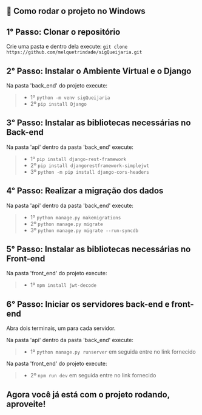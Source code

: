 ## 🚀 Como rodar o projeto no Windows

## 1° Passo: Clonar o repositório
Crie uma pasta e dentro dela execute: ```git clone https://github.com/melquetrindade/sigQueijaria.git```

## 2° Passo: Instalar o Ambiente Virtual e o Django
Na pasta 'back_end' do projeto execute:
  > * 1º ```python -m venv sigQueijaria```
  > * 2º ```pip install Django```

## 3° Passo: Instalar as bibliotecas necessárias no Back-end
Na pasta 'api' dentro da pasta 'back_end' execute:
  > *  1º ```pip install django-rest-framework```
  > *  2º ```pip install djangorestframework-simplejwt```
  > *  3º ```python -m pip install django-cors-headers```

## 4° Passo: Realizar a migração dos dados
Na pasta 'api' dentro da pasta 'back_end' execute:
  > *  1º ```python manage.py makemigrations```
  > *  2º ```python manage.py migrate```
  > *  3º ```python manage.py migrate --run-syncdb```

## 5° Passo: Instalar as bibliotecas necessárias no Front-end
Na pasta 'front_end' do projeto execute:
  > * 1º ```npm install jwt-decode```

## 6° Passo: Iniciar os servidores back-end e front-end
Abra dois terminais, um para cada servidor.<br>

Na pasta 'api' dentro da pasta 'back_end' execute:
  > *  1º ```python manage.py runserver``` em seguida entre no link fornecido<br>

Na pasta 'front_end' do projeto execute:
  > *  2º ```npm run dev``` em seguida entre no link fornecido

## Agora você já está com o projeto rodando, aproveite!
